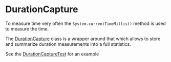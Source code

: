 # DurationCapture #

To measure time very often the `System.currentTimeMillis()` method is used to measure the time.

The [DurationCapture](http://www.google.com/codesearch#agM0M4Gok3c/trunk/utils-apl-derived/src/main/java/org/omnaest/utils/time/DurationCapture.java&q=durationcapture%20package:http://utils-apl-derived%5C.googlecode%5C.com) class is a wrapper around that which allows to store and summarize duration measurements into a full statistics.

See the [DurationCaptureTest](http://www.google.com/codesearch#agM0M4Gok3c/trunk/utils-apl-derived/src/test/java/org/omnaest/utils/time/DurationCaptureTest.java&q=durationcapture%20package:http://utils-apl-derived%5C.googlecode%5C.com) for an example